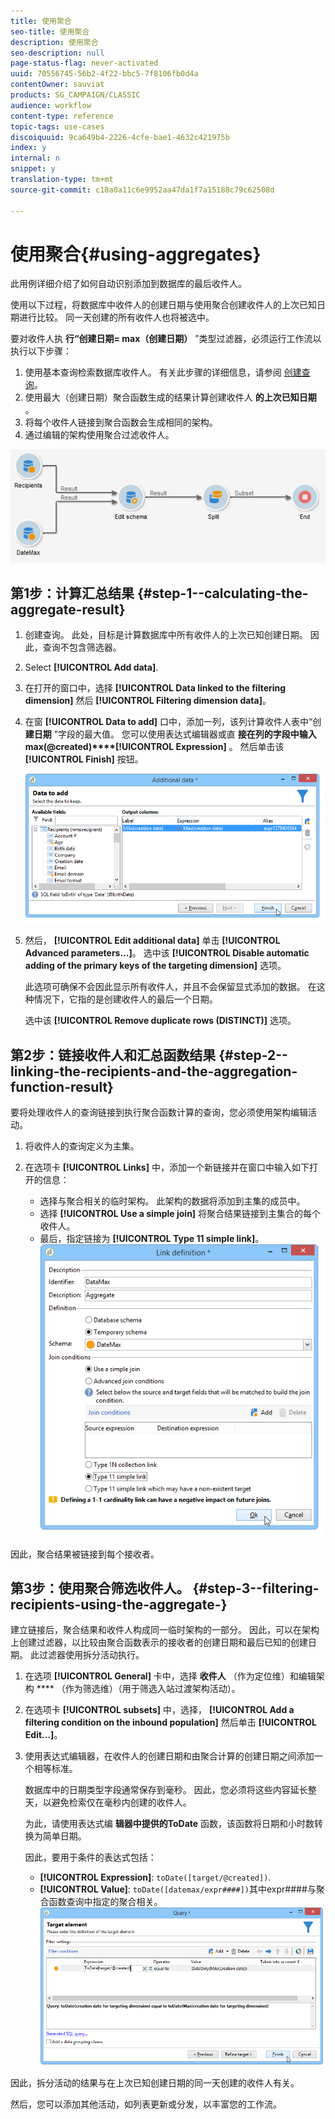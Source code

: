 ```yaml
---
title: 使用聚合
seo-title: 使用聚合
description: 使用聚合
seo-description: null
page-status-flag: never-activated
uuid: 70556745-56b2-4f22-bbc5-7f8106fb0d4a
contentOwner: sauviat
products: SG_CAMPAIGN/CLASSIC
audience: workflow
content-type: reference
topic-tags: use-cases
discoiquuid: 9ca649b4-2226-4cfe-bae1-4632c421975b
index: y
internal: n
snippet: y
translation-type: tm+mt
source-git-commit: c10a0a11c6e9952aa47da1f7a15188c79c62508d

---
```



# 使用聚合{#using-aggregates}

此用例详细介绍了如何自动识别添加到数据库的最后收件人。

使用以下过程，将数据库中收件人的创建日期与使用聚合创建收件人的上次已知日期进行比较。 同一天创建的所有收件人也将被选中。

要对收件人执 **行“创建日期= max（创建日期）** ”类型过滤器，必须运行工作流以执行以下步骤：

1. 使用基本查询检索数据库收件人。 有关此步骤的详细信息，请参阅 [创建查询](../../workflow/using/query.md#creating-a-query)。
1. 使用最大（创建日期）聚合函数生成的结果计算创建收件人 **的上次已知日期** 。
1. 将每个收件人链接到聚合函数会生成相同的架构。
1. 通过编辑的架构使用聚合过滤收件人。

![](assets/datamanagement_usecase_1.png)

## 第1步：计算汇总结果 {#step-1--calculating-the-aggregate-result}

1. 创建查询。 此处，目标是计算数据库中所有收件人的上次已知创建日期。 因此，查询不包含筛选器。
1. Select **[!UICONTROL Add data]**.
1. 在打开的窗口中，选择 **[!UICONTROL Data linked to the filtering dimension]** 然后 **[!UICONTROL Filtering dimension data]**。
1. 在窗 **[!UICONTROL Data to add]** 口中，添加一列，该列计算收件人表中“创 **建日期** ”字段的最大值。 您可以使用表达式编辑器或直 **接在列的字段中输入max(@created)****[!UICONTROL Expression]** 。 然后单击该 **[!UICONTROL Finish]** 按钮。

   ![](assets/datamanagement_usecase_2.png)

1. 然后， **[!UICONTROL Edit additional data]** 单击 **[!UICONTROL Advanced parameters...]**。 选中该 **[!UICONTROL Disable automatic adding of the primary keys of the targeting dimension]** 选项。

   此选项可确保不会因此显示所有收件人，并且不会保留显式添加的数据。 在这种情况下，它指的是创建收件人的最后一个日期。

   选中该 **[!UICONTROL Remove duplicate rows (DISTINCT)]** 选项。

## 第2步：链接收件人和汇总函数结果 {#step-2--linking-the-recipients-and-the-aggregation-function-result}

要将处理收件人的查询链接到执行聚合函数计算的查询，您必须使用架构编辑活动。

1. 将收件人的查询定义为主集。
1. 在选项卡 **[!UICONTROL Links]** 中，添加一个新链接并在窗口中输入如下打开的信息：

   * 选择与聚合相关的临时架构。 此架构的数据将添加到主集的成员中。
   * 选择 **[!UICONTROL Use a simple join]** 将聚合结果链接到主集合的每个收件人。
   * 最后，指定链接为 **[!UICONTROL Type 11 simple link]**。
   ![](assets/datamanagement_usecase_3.png)

因此，聚合结果被链接到每个接收者。

## 第3步：使用聚合筛选收件人。 {#step-3--filtering-recipients-using-the-aggregate-}

建立链接后，聚合结果和收件人构成同一临时架构的一部分。 因此，可以在架构上创建过滤器，以比较由聚合函数表示的接收者的创建日期和最后已知的创建日期。 此过滤器使用拆分活动执行。

1. 在选项 **[!UICONTROL General]** 卡中，选择 **收件人** （作为定位维）和编辑架构 **** （作为筛选维）（用于筛选入站过渡架构活动）。
1. 在选项卡 **[!UICONTROL subsets]** 中，选择， **[!UICONTROL Add a filtering condition on the inbound population]** 然后单击 **[!UICONTROL Edit...]**。
1. 使用表达式编辑器，在收件人的创建日期和由聚合计算的创建日期之间添加一个相等标准。

   数据库中的日期类型字段通常保存到毫秒。 因此，您必须将这些内容延长整天，以避免检索仅在毫秒内创建的收件人。

   为此，请使用表达式编 **辑器中提供的ToDate** 函数，该函数将日期和小时数转换为简单日期。

   因此，要用于条件的表达式包括：

   * **[!UICONTROL Expression]**: `toDate([target/@created])`.
   * **[!UICONTROL Value]**: `toDate([datemax/expr####])`其中expr####与聚合函数查询中指定的聚合相关。
   ![](assets/datamanagement_usecase_4.png)

因此，拆分活动的结果与在上次已知创建日期的同一天创建的收件人有关。

然后，您可以添加其他活动，如列表更新或分发，以丰富您的工作流。
